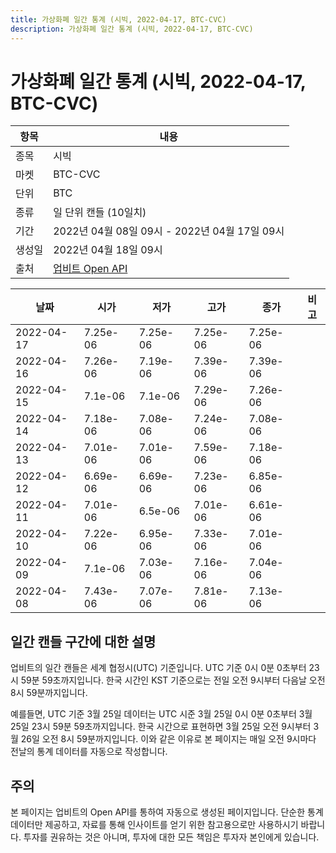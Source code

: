 ```yaml
---
title: 가상화폐 일간 통계 (시빅, 2022-04-17, BTC-CVC)
description: 가상화폐 일간 통계 (시빅, 2022-04-17, BTC-CVC)
---
```



가상화폐 일간 통계 (시빅, 2022-04-17, BTC-CVC)
===

|항목|내용|
|--|--|
|종목|시빅|
|마켓|BTC-CVC|
|단위|BTC|
|종류|일 단위 캔들 (10일치)|
|기간|2022년 04월 08일 09시 - 2022년 04월 17일 09시|
|생성일|2022년 04월 18일 09시|
|출처|[업비트 Open API](https://docs.upbit.com)|


|날짜|시가|저가|고가|종가|비고|
|--|--|--|--|--|--|
|2022-04-17|7.25e-06|7.25e-06|7.25e-06|7.25e-06|    |
|2022-04-16|7.26e-06|7.19e-06|7.39e-06|7.39e-06|    |
|2022-04-15|7.1e-06|7.1e-06|7.29e-06|7.26e-06|    |
|2022-04-14|7.18e-06|7.08e-06|7.24e-06|7.08e-06|    |
|2022-04-13|7.01e-06|7.01e-06|7.59e-06|7.18e-06|    |
|2022-04-12|6.69e-06|6.69e-06|7.23e-06|6.85e-06|    |
|2022-04-11|7.01e-06|6.5e-06|7.01e-06|6.61e-06|    |
|2022-04-10|7.22e-06|6.95e-06|7.33e-06|7.01e-06|    |
|2022-04-09|7.1e-06|7.03e-06|7.16e-06|7.04e-06|    |
|2022-04-08|7.43e-06|7.07e-06|7.81e-06|7.13e-06|    |


일간 캔들 구간에 대한 설명
---


업비트의 일간 캔들은 세계 협정시(UTC) 기준입니다. 
UTC 기준 0시 0분 0초부터 23시 59분 59초까지입니다. 
한국 시간인 KST 기준으로는 전일 오전 9시부터 다음날 오전 8시 59분까지입니다. 


예를들면, UTC 기준 3월 25일 데이터는 UTC 시준 3월 25일 0시 0분 0초부터 3월 25일 23시 59분 59초까지입니다. 
한국 시간으로 표현하면 3월 25일 오전 9시부터 3월 26일 오전 8시 59분까지입니다. 
이와 같은 이유로 본 페이지는 매일 오전 9시마다 전날의 통계 데이터를 자동으로 작성합니다. 


주의
---


본 페이지는 업비트의 Open API를 통하여 자동으로 생성된 페이지입니다. 
단순한 통계 데이터만 제공하고, 자료를 통해 인사이트를 얻기 위한 참고용으로만 사용하시기 바랍니다. 
투자를 권유하는 것은 아니며, 투자에 대한 모든 책임은 투자자 본인에게 있습니다. 
